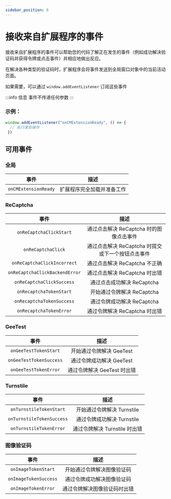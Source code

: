 ```yaml
---
sidebar_position: 6
---
```



# 接收来自扩展程序的事件

接收来自扩展程序的事件可以帮助您的代码了解正在发生的事件（例如成功解决验证码并获得令牌或点击事件）并相应地做出反应。

在解决各种类型的验证码时，扩展程序会将事件发送到全局窗口对象中的当前活动页面。

如果需要，可以通过 `window.addEventListener` 订阅这些事件

:::info 信息
事件不传递任何参数
:::

### 示例：
```js
window.addEventListener("onCMExtensionReady", () => {
  // 执行某些操作
 })
```

## 可用事件

### 全局
|**事件**|**描述**|
| :-: | :-: |
|`onCMExtensionReady`|扩展程序完全加载并准备工作|

<!-- ### HCaptcha
|**事件**|**描述**|
| :-: | :-: |
|`onHCaptchaClickStart`|开始通过点击解决 hCaptcha|
|`onHCaptchaClickBackendError`|请求 hCaptcha 解决结果时服务器错误|
|`onHCaptchaClickIncorrect`|通过点击解决 hCaptcha 不正确|
|`onHCaptchaClickSuccess`|通过点击成功解决 hCaptcha|
|`onHCaptchaClick`|在解决 hCaptcha 时点击复选框|
|`onHCaptchaTokenStart`|开始通过令牌解决 hCaptcha|
|`onHCaptchaTokenSuccess`|通过令牌成功解决 hCaptcha|
|`onHCaptchaTokenError`|通过令牌解决 hCaptcha 时出错| -->

### ReCaptcha
|**事件**|**描述**|
| :-: | :-: |
|`onReCaptchaClickStart`|通过点击解决 ReCaptcha 时的图像点击事件|
|`onReCaptchaClick`|通过点击解决 ReCaptcha 时提交或下一个按钮点击事件|
|`onReCaptchaClickIncorrect`|通过点击解决 ReCaptcha 不正确|
|`onReCaptchaClickBackendError`|通过点击解决 ReCaptcha 时出错|
|`onReCaptchaClickSuccess`|通过点击成功解决 ReCaptcha|
|`onRecaptchaTokenStart`|开始通过令牌解决 ReCaptcha|
|`onRecaptchaTokenSuccess`|通过令牌成功解决 ReCaptcha|
|`onRecaptchaTokenError`|通过令牌解决 ReCaptcha 时出错|

### GeeTest
|**事件**|**描述**|
| :-: | :-: |
|`onGeeTestTokenStart`|开始通过令牌解决 GeeTest|
|`onGeeTestTokenSuccess`|通过令牌成功解决 GeeTest|
|`onGeeTestTokenError`|通过令牌解决 GeeTest 时出错|

### Turnstile
|**事件**|**描述**|
| :-: | :-: |
|`onTurnstileTokenStart`|开始通过令牌解决 Turnstile|
|`onTurnstileTokenSuccess`|通过令牌成功解决 Turnstile|
|`onTurnstileTokenError`|通过令牌解决 Turnstile 时出错|

### 图像验证码
|**事件**|**描述**|
| :-: | :-: |
|`onImageTokenStart`|开始通过令牌解决图像验证码|
|`onImageTokenSuccess`|通过令牌成功解决图像验证码|
|`onImageTokenError`|通过令牌解决图像验证码时出错|